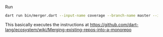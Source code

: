 Run

```bash
dart run bin/merger.dart --input-name coverage --branch-name master --input-path ~/projects/coverage/ --target-path ~/projects/tools/ --git-filter-repo /home/mosum/tools/git-filter-repo 
```

This basically executes the instructions at https://github.com/dart-lang/ecosystem/wiki/Merging-existing-repos-into-a-monorepo